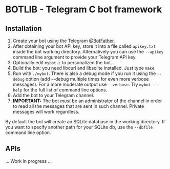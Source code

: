 # BOTLIB - Telegram C bot framework

## Installation

1. Create your bot using the Telegram [@BotFather](https://t.me/botfather).
2. After obtaining your bot API key, store it into a file called `apikey.txt` inside the bot working directory. Alternatively you can use the `--apikey` command line argument to provide your Telegram API key.
3. Optionally edit `mybot.c` to personalized the bot.
3. Build the bot: you need libcurl and libsqlite installed. Just type `make`.
4. Run with `./mybot`. There is also a debug mode if you run it using the `--debug` option (add --debug multiple times for even more verbose messages). For a more moderate output use `--verbose`. Try `mybot --help` for the full list of command line options.
5. Add the bot to your Telegram channel.
6. **IMPORTANT:** The bot *must* be an administrator of the channel in order to read all the messages that are sent in such channel. Private messages will work regardless.

By default the bot will create an SQLite database in the working directory.
If you want to specify another path for your SQLite db, use the `--dbfile`
command line option.

## APIs

... Work in progress ...
